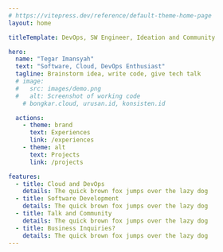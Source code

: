 ```yaml
---
# https://vitepress.dev/reference/default-theme-home-page
layout: home

titleTemplate: DevOps, SW Engineer, Ideation and Community  

hero:
  name: "Tegar Imansyah"
  text: "Software, Cloud, DevOps Enthusiast"
  tagline: Brainstorm idea, write code, give tech talk 
  # image:
  #   src: images/demo.png
  #   alt: Screenshot of working code
    # bongkar.cloud, urusan.id, konsisten.id

  actions:
    - theme: brand
      text: Experiences
      link: /experiences
    - theme: alt
      text: Projects
      link: /projects

features:
  - title: Cloud and DevOps
    details: The quick brown fox jumps over the lazy dog
  - title: Software Development
    details: The quick brown fox jumps over the lazy dog
  - title: Talk and Community
    details: The quick brown fox jumps over the lazy dog
  - title: Business Inquiries?
    details: The quick brown fox jumps over the lazy dog
---
```


